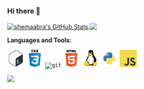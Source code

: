 ### Hi there 👋

<!--
**shemaabra/shemaabra** is a ✨ _special_ ✨ repository because its `README.md` (this file) appears on your GitHub profile.

Here are some ideas to get you started:

- 🔭 I’m currently working on ...
- 🌱 I’m currently learning ...
- 👯 I’m looking to collaborate on ...
- 🤔 I’m looking for help with ...
- 💬 Ask me about ...
- 📫 How to reach me: ...
- 😄 Pronouns: ...
- ⚡ Fun fact: ...
-->

<a href="https://github.com/shemaabra">
  <img align="center" src="https://github-readme-stats.vercel.app/api?username=shemaabra&show_icons=true&line_height=33&count_private=true&theme=tokyonight" alt="shemaabra's GitHub Stats" />
</a>

<a href="https://github.com/shemaabra">
  <img align="center" src="https://github-readme-stats.vercel.app/api/top-langs/?username=shemaabra&&hide=cmake&langs_count=4&line_height=35&theme=tokyonight" />
</a>

**Languages and Tools:**  

<code><img src="https://raw.githubusercontent.com/devicons/devicon/master/icons/bash/bash-original.svg" alt="bash" width="40" height="40"/></code>
<code><img src="https://raw.githubusercontent.com/devicons/devicon/master/icons/css3/css3-original-wordmark.svg" alt="css3" width="40" height="40"/></code>
<code><img src="https://www.vectorlogo.zone/logos/git-scm/git-scm-icon.svg" alt="git" width="40" height="40"/></code>
<code><img src="https://raw.githubusercontent.com/devicons/devicon/master/icons/html5/html5-original-wordmark.svg" alt="html5" width="40" height="40"/></code>
<code><img src="https://raw.githubusercontent.com/devicons/devicon/master/icons/linux/linux-original.svg" alt="linux" width="40" height="40"/></code>
<code><img height="40" src="https://raw.githubusercontent.com/shemaabra/shemaabra/master/assets/python.png"></code>
<code><img height="40" src="https://raw.githubusercontent.com/shemaabra/shemaabra/master/assets/javascript.png"></code>


![](https://komarev.com/ghpvc/?username=shemaabra)